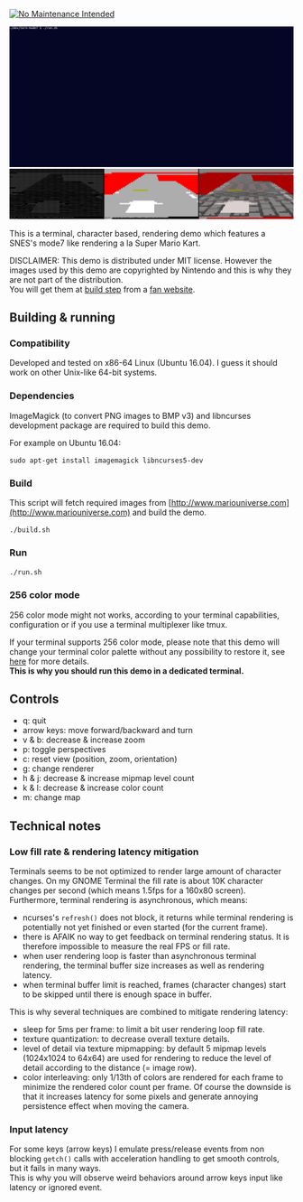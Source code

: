 [![No Maintenance Intended](http://unmaintained.tech/badge.svg)](http://unmaintained.tech/)

![demo gif](assets/demo.gif)
![renderers](assets/renderers.png)

This is a terminal, character based, rendering demo which features a SNES's mode7 like rendering a la Super Mario Kart.

DISCLAIMER: This demo is distributed under MIT license. However the images used by this demo are copyrighted by Nintendo and this is why they are not part of the distribution.  
You will get them at [build step](#build) from a [fan website](http://www.mariouniverse.com).

## Building & running

### Compatibility

Developed and tested on x86-64 Linux (Ubuntu 16.04). I guess it should work on other Unix-like 64-bit systems.

### Dependencies

ImageMagick (to convert PNG images to BMP v3) and libncurses development package are required to build this demo.

For example on Ubuntu 16.04:

```shell
sudo apt-get install imagemagick libncurses5-dev
```

### Build

This script will fetch required images from [http://www.mariouniverse.com](http://www.mariouniverse.com) and build the demo.

```shell
./build.sh
```

### Run

```shell
./run.sh
```

### 256 color mode

256 color mode might not works, according to your terminal capabilities, configuration or if you use a terminal multiplexer like tmux.

If your terminal supports 256 color mode, please note that this demo will change your terminal color palette without any possibility to restore it, see [here](https://stackoverflow.com/questions/36051061/color-not-ended-in-curses) for more details.  
**This is why you should run this demo in a dedicated terminal.**

## Controls

- q: quit
- arrow keys: move forward/backward and turn
- v & b: decrease & increase zoom
- p: toggle perspectives
- c: reset view (position, zoom, orientation)
- g: change renderer
- h & j: decrease & increase mipmap level count
- k & l: decrease & increase color count
- m: change map

## Technical notes

### Low fill rate & rendering latency mitigation

Terminals seems to be not optimized to render large amount of character changes. On my GNOME Terminal the fill rate is about 10K character changes per second (which means 1.5fps for a 160x80 screen).  
Furthermore, terminal rendering is asynchronous, which means:
- ncurses's `refresh()` does not block, it returns while terminal rendering is potentially not yet finished or even started (for the current frame).
- there is AFAIK no way to get feedback on terminal rendering status. It is therefore impossible to measure the real FPS or fill rate.
- when user rendering loop is faster than asynchronous terminal rendering, the terminal buffer size increases as well as rendering latency.
- when terminal buffer limit is reached, frames (character changes) start to be skipped until there is enough space in buffer.

This is why several techniques are combined to mitigate rendering latency:
- sleep for 5ms per frame: to limit a bit user rendering loop fill rate.
- texture quantization: to decrease overall texture details.
- level of detail via texture mipmapping: by default 5 mipmap levels (1024x1024 to 64x64) are used for rendering to reduce the level of detail according to the distance (= image row).
- color interleaving: only 1/13th of colors are rendered for each frame to minimize the rendered color count per frame. Of course the downside is that it increases latency for some pixels and generate annoying persistence effect when moving the camera.

### Input latency

For some keys (arrow keys) I emulate press/release events from non blocking `getch()` calls with acceleration handling to get smooth controls, but it fails in many ways.  
This is why you will observe weird behaviors around arrow keys input like latency or ignored event.
